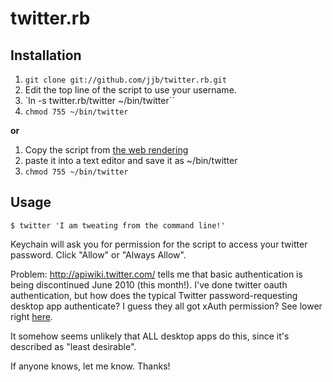 twitter.rb
==========

Installation
------------
1. `git clone git://github.com/jjb/twitter.rb.git`
2. Edit the top line of the script to use your username.
3. `ln -s twitter.rb/twitter ~/bin/twitter``
4. `chmod 755 ~/bin/twitter`

 **or**

1. Copy the script from [the web rendering](http://github.com/jjb/twitter.rb/blob/master/twitter)
2. paste it into a text editor and save it as ~/bin/twitter
3. `chmod 755 ~/bin/twitter`


Usage
-----
`$ twitter 'I am tweating from the command line!'`

Keychain will ask you for permission for the script to access your twitter password. Click "Allow" or "Always Allow".

Problem: http://apiwiki.twitter.com/ tells me that basic authentication is being discontinued June 2010 (this month!). I've done twitter oauth authentication, but how does the typical Twitter password-requesting desktop app authenticate? I guess they all got xAuth permission? See lower right [here](http://dev.twitter.com/pages/auth_overview).

It somehow seems unlikely that ALL desktop apps do this, since it's described as "least desirable".

If anyone knows, let me know. Thanks!
